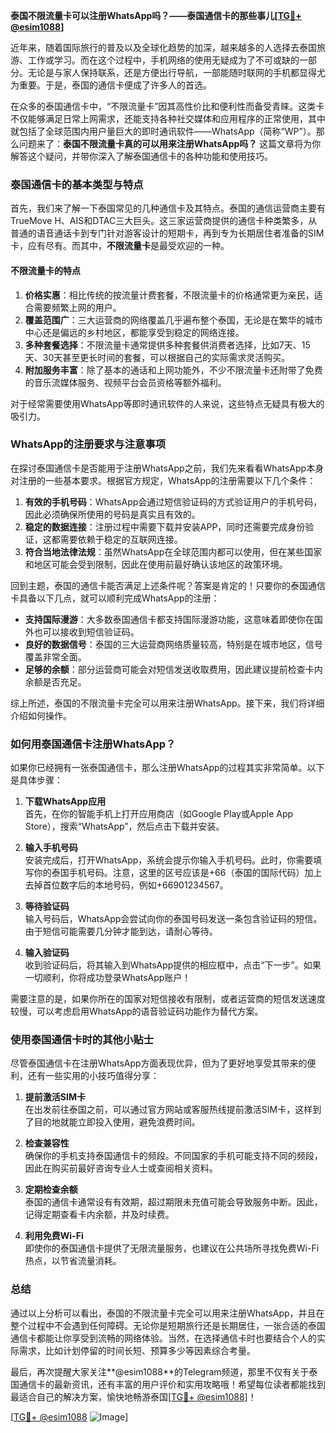 **泰国不限流量卡可以注册WhatsApp吗？——泰国通信卡的那些事儿[[TG💪+ @esim1088](https://t.me/s/esim1088)]**

近年来，随着国际旅行的普及以及全球化趋势的加深，越来越多的人选择去泰国旅游、工作或学习。而在这个过程中，手机网络的使用无疑成为了不可或缺的一部分。无论是与家人保持联系，还是方便出行导航，一部能随时联网的手机都显得尤为重要。于是，泰国的通信卡便成了许多人的首选。

在众多的泰国通信卡中，“不限流量卡”因其高性价比和便利性而备受青睐。这类卡不仅能够满足日常上网需求，还能支持各种社交媒体和应用程序的正常使用，其中就包括了全球范围内用户量巨大的即时通讯软件——WhatsApp（简称“WP”）。那么问题来了：**泰国不限流量卡真的可以用来注册WhatsApp吗？** 这篇文章将为你解答这个疑问，并带你深入了解泰国通信卡的各种功能和使用技巧。

### 泰国通信卡的基本类型与特点

首先，我们来了解一下泰国常见的几种通信卡及其特点。泰国的通信运营商主要有TrueMove H、AIS和DTAC三大巨头。这三家运营商提供的通信卡种类繁多，从普通的语音通话卡到专门针对游客设计的短期卡，再到专为长期居住者准备的SIM卡，应有尽有。而其中，**不限流量卡**是最受欢迎的一种。

#### 不限流量卡的特点

1. **价格实惠**：相比传统的按流量计费套餐，不限流量卡的价格通常更为亲民，适合需要频繁上网的用户。
2. **覆盖范围广**：三大运营商的网络覆盖几乎遍布整个泰国，无论是在繁华的城市中心还是偏远的乡村地区，都能享受到稳定的网络连接。
3. **多种套餐选择**：不限流量卡通常提供多种套餐供消费者选择，比如7天、15天、30天甚至更长时间的套餐，可以根据自己的实际需求灵活购买。
4. **附加服务丰富**：除了基本的通话和上网功能外，不少不限流量卡还附带了免费的音乐流媒体服务、视频平台会员资格等额外福利。

对于经常需要使用WhatsApp等即时通讯软件的人来说，这些特点无疑具有极大的吸引力。

### WhatsApp的注册要求与注意事项

在探讨泰国通信卡是否能用于注册WhatsApp之前，我们先来看看WhatsApp本身对注册的一些基本要求。根据官方规定，WhatsApp的注册需要以下几个条件：

1. **有效的手机号码**：WhatsApp会通过短信验证码的方式验证用户的手机号码，因此必须确保所使用的号码是真实且有效的。
2. **稳定的数据连接**：注册过程中需要下载并安装APP，同时还需要完成身份验证，这都需要依赖于稳定的互联网连接。
3. **符合当地法律法规**：虽然WhatsApp在全球范围内都可以使用，但在某些国家和地区可能会受到限制，因此在使用前最好确认该地区的政策环境。

回到主题，泰国的通信卡能否满足上述条件呢？答案是肯定的！只要你的泰国通信卡具备以下几点，就可以顺利完成WhatsApp的注册：

- **支持国际漫游**：大多数泰国通信卡都支持国际漫游功能，这意味着即使你在国外也可以接收到短信验证码。
- **良好的数据信号**：泰国的三大运营商网络质量较高，特别是在城市地区，信号覆盖非常全面。
- **足够的余额**：部分运营商可能会对短信发送收取费用，因此建议提前检查卡内余额是否充足。

综上所述，泰国的不限流量卡完全可以用来注册WhatsApp。接下来，我们将详细介绍如何操作。

### 如何用泰国通信卡注册WhatsApp？

如果你已经拥有一张泰国通信卡，那么注册WhatsApp的过程其实非常简单。以下是具体步骤：

1. **下载WhatsApp应用**  
   首先，在你的智能手机上打开应用商店（如Google Play或Apple App Store），搜索“WhatsApp”，然后点击下载并安装。

2. **输入手机号码**  
   安装完成后，打开WhatsApp，系统会提示你输入手机号码。此时，你需要填写你的泰国手机号码。注意，这里的区号应该是+66（泰国的国际代码）加上去掉首位数字后的本地号码，例如+66901234567。

3. **等待验证码**  
   输入号码后，WhatsApp会尝试向你的泰国号码发送一条包含验证码的短信。由于短信可能需要几分钟才能到达，请耐心等待。

4. **输入验证码**  
   收到验证码后，将其输入到WhatsApp提供的相应框中，点击“下一步”。如果一切顺利，你将成功登录WhatsApp账户！

需要注意的是，如果你所在的国家对短信接收有限制，或者运营商的短信发送速度较慢，可以考虑启用WhatsApp的语音验证码功能作为替代方案。

### 使用泰国通信卡时的其他小贴士

尽管泰国通信卡在注册WhatsApp方面表现优异，但为了更好地享受其带来的便利，还有一些实用的小技巧值得分享：

1. **提前激活SIM卡**  
   在出发前往泰国之前，可以通过官方网站或客服热线提前激活SIM卡，这样到了目的地就能立即投入使用，避免浪费时间。

2. **检查兼容性**  
   确保你的手机支持泰国通信卡的频段。不同国家的手机可能支持不同的频段，因此在购买前最好咨询专业人士或查阅相关资料。

3. **定期检查余额**  
   泰国的通信卡通常设有有效期，超过期限未充值可能会导致服务中断。因此，记得定期查看卡内余额，并及时续费。

4. **利用免费Wi-Fi**  
   即使你的泰国通信卡提供了无限流量服务，也建议在公共场所寻找免费Wi-Fi热点，以节省流量消耗。

### 总结

通过以上分析可以看出，泰国的不限流量卡完全可以用来注册WhatsApp，并且在整个过程中不会遇到任何障碍。无论你是短期旅行还是长期居住，一张合适的泰国通信卡都能让你享受到流畅的网络体验。当然，在选择通信卡时也要结合个人的实际需求，比如计划停留的时间长短、预算多少等因素综合考量。

最后，再次提醒大家关注**@esim1088**的Telegram频道，那里不仅有关于泰国通信卡的最新资讯，还有丰富的用户评价和实用攻略哦！希望每位读者都能找到最适合自己的解决方案，愉快地畅游泰国[[TG💪+ @esim1088](https://t.me/s/esim1088)]！

[[TG💪+ @esim1088](https://t.me/s/esim1088) ![Image](https://i.postimg.cc/4NQfJmqS/Snipaste-2025-05-13-00-14-12.png)]